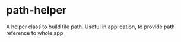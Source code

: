 path-helper
===========

A helper class to build file path. Useful in application, to provide path reference to whole app

